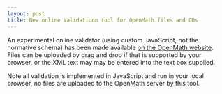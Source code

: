 ```yaml
---
layout: post
title: New online Validatiuon tool for OpenMath files and CDs
---
```


An experimental online validator (using custom JavaScript, not the normative schema)
has been made available [on the OpenMath website](https://openmath.github.io/validation/).
Files can be uploaded by drag and drop  if that is supported by your browser, or the XML
text may may be entered into the text box supplied.

Note all validation is implemented in JavaScript and run in your local browser, no files
are uploaded to the OpenMath server by this tool.






